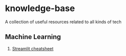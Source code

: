 # knowledge-base
A collection of useful resources related to all kinds of tech

## Machine Learning
1. [Streamlit cheatsheet](streamlit.md)


